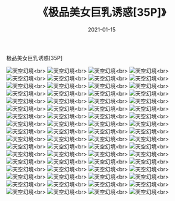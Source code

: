 ﻿---
layout: post
title: 《极品美女巨乳诱惑[35P]》
date: 2021-01-15
img: http://photo.orgx.cf/性感/2021/极品美女巨乳诱惑[35P]/000.jpg
tags: [美女,性感,泳衣]
---

极品美女巨乳诱惑[35P]



![天空幻境](http://photo.orgx.cf/性感/2021/极品美女巨乳诱惑[35P]/001.jpg''天空幻境'')<br>
![天空幻境](http://photo.orgx.cf/性感/2021/极品美女巨乳诱惑[35P]/002.jpg''天空幻境'')<br>
![天空幻境](http://photo.orgx.cf/性感/2021/极品美女巨乳诱惑[35P]/003.jpg''天空幻境'')<br>
![天空幻境](http://photo.orgx.cf/性感/2021/极品美女巨乳诱惑[35P]/004.jpg''天空幻境'')<br>
![天空幻境](http://photo.orgx.cf/性感/2021/极品美女巨乳诱惑[35P]/005.jpg''天空幻境'')<br>
![天空幻境](http://photo.orgx.cf/性感/2021/极品美女巨乳诱惑[35P]/006.jpg''天空幻境'')<br>
![天空幻境](http://photo.orgx.cf/性感/2021/极品美女巨乳诱惑[35P]/007.jpg''天空幻境'')<br>
![天空幻境](http://photo.orgx.cf/性感/2021/极品美女巨乳诱惑[35P]/008.jpg''天空幻境'')<br>
![天空幻境](http://photo.orgx.cf/性感/2021/极品美女巨乳诱惑[35P]/009.jpg''天空幻境'')<br>
![天空幻境](http://photo.orgx.cf/性感/2021/极品美女巨乳诱惑[35P]/010.jpg''天空幻境'')<br>
![天空幻境](http://photo.orgx.cf/性感/2021/极品美女巨乳诱惑[35P]/011.jpg''天空幻境'')<br>
![天空幻境](http://photo.orgx.cf/性感/2021/极品美女巨乳诱惑[35P]/012.jpg''天空幻境'')<br>
![天空幻境](http://photo.orgx.cf/性感/2021/极品美女巨乳诱惑[35P]/013.jpg''天空幻境'')<br>
![天空幻境](http://photo.orgx.cf/性感/2021/极品美女巨乳诱惑[35P]/014.jpg''天空幻境'')<br>
![天空幻境](http://photo.orgx.cf/性感/2021/极品美女巨乳诱惑[35P]/015.jpg''天空幻境'')<br>
![天空幻境](http://photo.orgx.cf/性感/2021/极品美女巨乳诱惑[35P]/016.jpg''天空幻境'')<br>
![天空幻境](http://photo.orgx.cf/性感/2021/极品美女巨乳诱惑[35P]/017.jpg''天空幻境'')<br>
![天空幻境](http://photo.orgx.cf/性感/2021/极品美女巨乳诱惑[35P]/018.jpg''天空幻境'')<br>
![天空幻境](http://photo.orgx.cf/性感/2021/极品美女巨乳诱惑[35P]/019.jpg''天空幻境'')<br>
![天空幻境](http://photo.orgx.cf/性感/2021/极品美女巨乳诱惑[35P]/020.jpg''天空幻境'')<br>
![天空幻境](http://photo.orgx.cf/性感/2021/极品美女巨乳诱惑[35P]/021.jpg''天空幻境'')<br>
![天空幻境](http://photo.orgx.cf/性感/2021/极品美女巨乳诱惑[35P]/022.jpg''天空幻境'')<br>
![天空幻境](http://photo.orgx.cf/性感/2021/极品美女巨乳诱惑[35P]/023.jpg''天空幻境'')<br>
![天空幻境](http://photo.orgx.cf/性感/2021/极品美女巨乳诱惑[35P]/024.jpg''天空幻境'')<br>
![天空幻境](http://photo.orgx.cf/性感/2021/极品美女巨乳诱惑[35P]/025.jpg''天空幻境'')<br>
![天空幻境](http://photo.orgx.cf/性感/2021/极品美女巨乳诱惑[35P]/026.jpg''天空幻境'')<br>
![天空幻境](http://photo.orgx.cf/性感/2021/极品美女巨乳诱惑[35P]/027.jpg''天空幻境'')<br>
![天空幻境](http://photo.orgx.cf/性感/2021/极品美女巨乳诱惑[35P]/028.jpg''天空幻境'')<br>
![天空幻境](http://photo.orgx.cf/性感/2021/极品美女巨乳诱惑[35P]/029.jpg''天空幻境'')<br>
![天空幻境](http://photo.orgx.cf/性感/2021/极品美女巨乳诱惑[35P]/030.jpg''天空幻境'')<br>
![天空幻境](http://photo.orgx.cf/性感/2021/极品美女巨乳诱惑[35P]/031.jpg''天空幻境'')<br>
![天空幻境](http://photo.orgx.cf/性感/2021/极品美女巨乳诱惑[35P]/032.jpg''天空幻境'')<br>
![天空幻境](http://photo.orgx.cf/性感/2021/极品美女巨乳诱惑[35P]/033.jpg''天空幻境'')<br>
![天空幻境](http://photo.orgx.cf/性感/2021/极品美女巨乳诱惑[35P]/034.jpg''天空幻境'')<br>
![天空幻境](http://photo.orgx.cf/性感/2021/极品美女巨乳诱惑[35P]/035.jpg''天空幻境'')<br>
![天空幻境](http://photo.orgx.cf/性感/2021/极品美女巨乳诱惑[35P]/036.jpg''天空幻境'')<br>
![天空幻境](http://photo.orgx.cf/性感/2021/极品美女巨乳诱惑[35P]/037.jpg''天空幻境'')<br>
![天空幻境](http://photo.orgx.cf/性感/2021/极品美女巨乳诱惑[35P]/038.jpg''天空幻境'')<br>
![天空幻境](http://photo.orgx.cf/性感/2021/极品美女巨乳诱惑[35P]/039.jpg''天空幻境'')<br>
![天空幻境](http://photo.orgx.cf/性感/2021/极品美女巨乳诱惑[35P]/040.jpg''天空幻境'')<br>
![天空幻境](http://photo.orgx.cf/性感/2021/极品美女巨乳诱惑[35P]/041.jpg''天空幻境'')<br>
![天空幻境](http://photo.orgx.cf/性感/2021/极品美女巨乳诱惑[35P]/042.jpg''天空幻境'')<br>
![天空幻境](http://photo.orgx.cf/性感/2021/极品美女巨乳诱惑[35P]/043.jpg''天空幻境'')<br>
![天空幻境](http://photo.orgx.cf/性感/2021/极品美女巨乳诱惑[35P]/044.jpg''天空幻境'')<br>
![天空幻境](http://photo.orgx.cf/性感/2021/极品美女巨乳诱惑[35P]/045.jpg''天空幻境'')<br>
![天空幻境](http://photo.orgx.cf/性感/2021/极品美女巨乳诱惑[35P]/046.jpg''天空幻境'')<br>
![天空幻境](http://photo.orgx.cf/性感/2021/极品美女巨乳诱惑[35P]/047.jpg''天空幻境'')<br>
![天空幻境](http://photo.orgx.cf/性感/2021/极品美女巨乳诱惑[35P]/048.jpg''天空幻境'')<br>
![天空幻境](http://photo.orgx.cf/性感/2021/极品美女巨乳诱惑[35P]/049.jpg''天空幻境'')<br>
![天空幻境](http://photo.orgx.cf/性感/2021/极品美女巨乳诱惑[35P]/050.jpg''天空幻境'')<br>
![天空幻境](http://photo.orgx.cf/性感/2021/极品美女巨乳诱惑[35P]/051.jpg''天空幻境'')<br>
![天空幻境](http://photo.orgx.cf/性感/2021/极品美女巨乳诱惑[35P]/052.jpg''天空幻境'')<br>
![天空幻境](http://photo.orgx.cf/性感/2021/极品美女巨乳诱惑[35P]/053.jpg''天空幻境'')<br>
![天空幻境](http://photo.orgx.cf/性感/2021/极品美女巨乳诱惑[35P]/054.jpg''天空幻境'')<br>
![天空幻境](http://photo.orgx.cf/性感/2021/极品美女巨乳诱惑[35P]/055.jpg''天空幻境'')<br>
![天空幻境](http://photo.orgx.cf/性感/2021/极品美女巨乳诱惑[35P]/056.jpg''天空幻境'')<br>
![天空幻境](http://photo.orgx.cf/性感/2021/极品美女巨乳诱惑[35P]/057.jpg''天空幻境'')<br>
![天空幻境](http://photo.orgx.cf/性感/2021/极品美女巨乳诱惑[35P]/058.jpg''天空幻境'')<br>
![天空幻境](http://photo.orgx.cf/性感/2021/极品美女巨乳诱惑[35P]/059.jpg''天空幻境'')<br>
![天空幻境](http://photo.orgx.cf/性感/2021/极品美女巨乳诱惑[35P]/060.jpg''天空幻境'')<br>
![天空幻境](http://photo.orgx.cf/性感/2021/极品美女巨乳诱惑[35P]/061.jpg''天空幻境'')<br>
![天空幻境](http://photo.orgx.cf/性感/2021/极品美女巨乳诱惑[35P]/062.jpg''天空幻境'')<br>
![天空幻境](http://photo.orgx.cf/性感/2021/极品美女巨乳诱惑[35P]/063.jpg''天空幻境'')<br>
![天空幻境](http://photo.orgx.cf/性感/2021/极品美女巨乳诱惑[35P]/064.jpg''天空幻境'')<br>
![天空幻境](http://photo.orgx.cf/性感/2021/极品美女巨乳诱惑[35P]/065.jpg''天空幻境'')<br>
![天空幻境](http://photo.orgx.cf/性感/2021/极品美女巨乳诱惑[35P]/066.jpg''天空幻境'')<br>
![天空幻境](http://photo.orgx.cf/性感/2021/极品美女巨乳诱惑[35P]/067.jpg''天空幻境'')<br>
![天空幻境](http://photo.orgx.cf/性感/2021/极品美女巨乳诱惑[35P]/068.jpg''天空幻境'')<br>